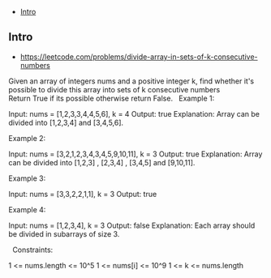 - [Intro](#intro)

## Intro

- https://leetcode.com/problems/divide-array-in-sets-of-k-consecutive-numbers

Given an array of integers nums and a positive integer k, find whether it's possible to divide this array into sets of k consecutive numbers
Return True if its possible otherwise return False.
 
Example 1:

Input: nums = [1,2,3,3,4,4,5,6], k = 4
Output: true
Explanation: Array can be divided into [1,2,3,4] and [3,4,5,6].

Example 2:

Input: nums = [3,2,1,2,3,4,3,4,5,9,10,11], k = 3
Output: true
Explanation: Array can be divided into [1,2,3] , [2,3,4] , [3,4,5] and [9,10,11].

Example 3:

Input: nums = [3,3,2,2,1,1], k = 3
Output: true

Example 4:

Input: nums = [1,2,3,4], k = 3
Output: false
Explanation: Each array should be divided in subarrays of size 3.

 
Constraints:

1 <= nums.length <= 10^5
1 <= nums[i] <= 10^9
1 <= k <= nums.length
